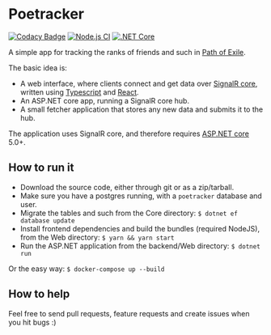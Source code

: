 # Poetracker

[![Codacy Badge](https://api.codacy.com/project/badge/Grade/3d78afbdef7f44669e34d79a2483a9eb)](https://www.codacy.com/app/dhedegaard/poetracker?utm_source=github.com&utm_medium=referral&utm_content=dhedegaard/poetracker&utm_campaign=Badge_Grade)
[![Node.js CI](https://github.com/dhedegaard/poetracker/workflows/Node.js%20CI/badge.svg)](https://github.com/dhedegaard/poetracker/actions?query=workflow%3A%22Node.js+CI%22)
[![.NET Core](https://github.com/dhedegaard/poetracker/workflows/.NET%20Core/badge.svg)](https://github.com/dhedegaard/poetracker/actions?query=workflow%3A%22.NET+Core%22)

A simple app for tracking the ranks of friends and such in [Path of Exile](https://www.pathofexile.com).

The basic idea is:

- A web interface, where clients connect and get data over [SignalR core](https://github.com/aspnet/SignalR), written using [Typescript](http://www.typescriptlang.org/) and [React](https://reactjs.org/).
- An ASP.NET core app, running a SignalR core hub.
- A small fetcher application that stores any new data and submits it to the hub.

The application uses SignalR core, and therefore requires [ASP.NET core](https://github.com/aspnet/Home) 5.0+.

## How to run it

- Download the source code, either through git or as a zip/tarball.
- Make sure you have a postgres running, with a `poetracker` database and user.
- Migrate the tables and such from the Core directory: `$ dotnet ef database update`
- Install frontend dependencies and build the bundles (required NodeJS), from the Web directory: `$ yarn && yarn start`
- Run the ASP.NET application from the backend/Web directory: `$ dotnet run`

Or the easy way: `$ docker-compose up --build`

## How to help

Feel free to send pull requests, feature requests and create issues when you hit bugs :)

